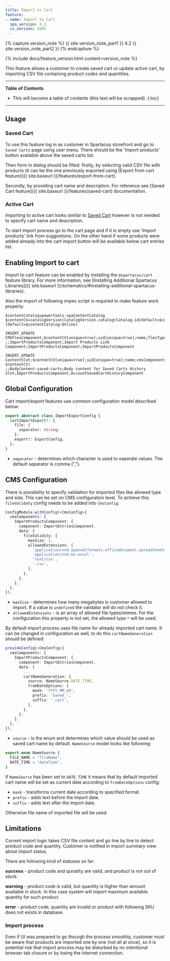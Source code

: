 ```yaml
---
title: Import to Cart
feature:
- name: Import to Cart
  spa_version: 4.2
  cx_version: 2005
---
```


{% capture version_note %}
{{ site.version_note_part1 }} 4.2 {{ site.version_note_part2 }}
{% endcapture %}

{% include docs/feature_version.html content=version_note %}

This feature allows a customer to create saved cart or update active cart, by importing CSV file containing product codes and quantities.

***

**Table of Contents**

- This will become a table of contents (this text will be scrapped).
{:toc}

***

## Usage

### Saved Cart

To use this feature log in as customer in Spartacus storefront and go to `Saved Carts` page using user menu. There should be the 'Import products' button available above the saved carts list.

Then form in dialog should be filled: firstly, by selecting valid CSV file with products (it can be the one previously exported using [Export from cart feature]({{ site.baseurl }}/features/export-from-cart).

Secondly, by providing cart name and description. For reference see [Saved Cart feature]({{ site.baseurl }}/features/saved-cart) documentation.

### Active Cart

Importing to active cart looks similar to [Saved Cart](#saved-cart) however is not needed to specify cart name and description.

To start import process go to the cart page and if it is empty use 'Import products' link from suggestions. On the other hand if some products were added already into the cart import button will be available below cart entries list.

## Enabling Import to cart

Import to cart feature can be enabled by installing the `@spartacus/cart` feature library. For more information, see [Installing Additional Spartacus Libraries]({{ site.baseurl }}/schematics/#installing-additional-spartacus-libraries).

Also the import of following impex script is required to make feature work properly:

```
$contentCatalog=powertools-spaContentCatalog
$contentCV=catalogVersion(CatalogVersion.catalog(Catalog.id[default=$contentCatalog]),CatalogVersion.version[default=Online])[default=$contentCatalog:Online]

INSERT_UPDATE CMSFlexComponent;$contentCV[unique=true];uid[unique=true];name;flexType;&componentRef
;;ImportProductsComponent;Import Products Link Component;ImportProductsComponent;ImportProductsComponent

INSERT_UPDATE ContentSlot;$contentCV[unique=true];uid[unique=true];name;cmsComponents(uid, $contentCV)
;;BodyContent-saved-carts;Body content for Saved Carts History Slot;ImportProductsComponent,AccountSavedCartHistoryComponent
```

## Global Configuration

Cart import/export features use common configuration model described below:

```ts
export abstract class ImportExportConfig {
  cartImportExport?: {
    file: {
      separator: string;
    };
    export?: ExportConfig;
  };
}
```

- `separator` - determines which character is used to seperate values. The default separator is comma (",").

## CMS Configuration

There is possibility to specify validation for imported files like allowed type and size. This can be set on CMS configuration level. To achieve this `fileValidaty` config needs to be added into `CmsConfig`:

```ts
ConfigModule.withConfig(<CmsConfig>{
  cmsComponents: {
    ImportProductsComponent: {
      component: ImportEntriesComponent,
      data: {
        fileValidity: {
          maxSize: 1,
          allowedExtensions: [
            'application/vnd.openxmlformats-officedocument.spreadsheetml.sheet',
            'application/vnd.ms-excel',
            'text/csv',
            '.csv',
          ],
        },
      },
    },
  },
}),
```

- `maxSize` - determines how many megabytes is customer allowed to import. If a value is `undefined` the validator will do not check it.
- `allowedExtensions` - is an array of allowed file types/mimes. For the configuration this property is not set, the allowed type `*` will be used.

By default import process uses file name for already imported cart name. It can be changed in configuration as well, to do this `cartNameGeneration` should be defined:

```ts
provideConfig(<CmsConfig>{
  cmsComponents: {
    ImportProductsComponent: {
      component: ImportEntriesComponent,
      data: {
        ...
        cartNameGeneration: {
          source: NameSource.DATE_TIME,
          fromDateOptions: {
            mask: 'YYYY_MM_dd',
            prefix: 'Saved_',
            suffix: '_cart',
          },
        },
      },
    },
  },
}),
```

- `source` - is the enum and determines which value should be used as saved cart name by default. `NameSource` model looks like following:

```ts
export enum NameSource {
  FILE_NAME = "fileName",
  DATE_TIME = "dateTime",
}
```

If `NameSource` has been set to `DATE_TIME` it means that by default imported cart name will be set as current date according to `fromDateOptions` config:

- `mask` - transforms current date according to specified format.
- `prefix` - adds text before the import date.
- `suffix` - adds text after the import date.

Otherwise file name of imported file will be used.

## Limitations

Current import logic takes CSV file content and go line by line to detect product code and quantity. Customer is notified in import summary view about import status.

There are following kind of statuses so far:

**success** - product code and qunatity are valid, and product is not out of stock.

**warning** - product code is valid, but quantity is higher than amount available in stock. In this case system will import maximum available quantity for such product.

**error** - product code, quantity are invalid or product with following SKU does not exists in database.

### Import process

Even if UI was prepared to go thourgh the process smoothly, customer must be aware that products are imported one by one (not all at once), so it is potential risk that import process may be disturbed by no intentional browser tab closure or by losing the internet connection.
